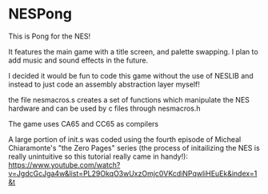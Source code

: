 # NESPong

This is Pong for the NES!

It features the main game with a title screen, and palette swapping. I plan to add music and sound effects in the future.

I decided it would be fun to code this game without the use of NESLIB and instead to just code an assembly abstraction layer myself!

the file nesmacros.s creates a set of functions which manipulate the NES hardware and can be used by c files through nesmacros.h

The game uses CA65 and CC65 as compilers

A large portion of init.s was coded using the fourth episode of Micheal Chiaramonte's "the Zero Pages" series (the process of initailizing the NES is really unintuitive so this tutorial really came in handy!): 
https://www.youtube.com/watch?v=JgdcGcJga4w&list=PL29OkqO3wUxzOmjc0VKcdiNPqwliHEuEk&index=1&t
